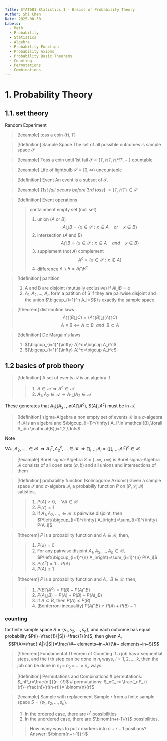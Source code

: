 ```yaml
---
Title: STAT601 Statistics 1 - Basics of Probability Theory
Author: Shi Chen
Date: 2025-08-30
Labels:
  - Math
  - Probability
  - Statistics
  - Algebra
  - Probability Function
  - Probability Axioms
  - Probability Basic Theorems
  - Counting
  - Permutations
  - Combinations
---
```


# 1. Probability Theory
## 1.1. set theory
Random Experiment
>[!example]
> toss a coin $\{H,T\}$

>[!definition] Sample Space
>The set of all possible outcomes is sample space $\mathcal{S}$

>[!example]
>Toss a coin until 1st fail
>$\mathcal{S}=\{T,HT,HHT,\cdots \}$ countable

>[!example]
>Life of lightbulb
>$\mathcal{S}=[0, \infty)$ uncountable

>[!definition] Event
> An event is a subset of $\mathcal{S}$.


>[!example]
>$\{1st~fail~occurs~before~3rd~toss\}$
> $=\{T,HT\}  \in \mathcal{S}$

>[!definition] Event operations
>> containment
>> empty set (null set)
>> 1. union ($A$ or $B$)
>> $$A\bigcup B=\{x\in \mathcal{S}:x\in A \quad or \quad  x \in B\}$$
>> 2. intersection ($A$ and $B$)
>> $$A\bigcap B=\{x\in \mathcal{S}:x\in A \quad and \quad  x \in B\}$$
>> 3. supplement (not $A$) complement
>> $$A^c=\{x\in \mathcal{S}:x\notin A\}$$
>> 4. difference $A\backslash B=A \bigcap B^c$


>[!definition] partition
> 1. A and B are disjoint (mutually exclusive) if $A \bigcup B = \varnothing$
> 2. $A_1,A_2,\dots,A_n$ form a patition of S if they are pairwise disjoint and the union $\bigcup_{i=1}^n A_i=S$ is exactly the sample space.

>[!theorem] distribution laws
> $$
> A \bigcap \left(B \bigcup C\right)=\left(A \bigcap B\right) \bigcup \left(A \bigcap C\right)
> $$
$$A \equiv B \iff A \subset B \ \ and \ \  B \subset A$$

>[!definition] De Margain's laws
> 1. $(\bigcup_{i=1}^{\infty} A)^c=\bigcap A_i^c$
> 2. $(\bigcap_{i=1}^{\infty} A)^c=\bigcup A_i^c$

## 1.2 basics of prob theory

>[!definition] 
> A set of events $\mathcal{A}$ is an algebra if 
>> 1. $A \in \mathcal{A} \Rightarrow A^c \in \mathcal{A}$
>> 2. $A_1,A_2 \in \mathcal{A} \Rightarrow A_1 \bigcup A_2 \in \mathcal{A}$

These generates that $A_1\bigcup A_2$, , $\varnothing$($A\bigcap A^c$), $S$($A\bigcup A^c$) must be in $\mathcal{A}$,

>[!definition] sigma-Algebra
>a non empty set of events $\mathcal{B}$ is a $\sigma$-algebra if $\mathcal{B}$ is an algebra and 
>$\bigcup_{i=1}^{\infty} A_i \in \mathcal{B},\forall A_i\in \mathcal{B},i=1,2,\dots$

>[!note]
>$\forall A_1,A_2,\dots, \in\mathcal{B}$
>$\Rightarrow A_1^c,A_2^c,\dots \in \mathcal{B}$
>$\Rightarrow \bigcap_{i=1}A_i=(\bigcup_{i=1}A_i^c)^c \in \mathcal{B}$

>[!example] Borel sigma-Algebra 
> $S=(-\infty,+\infty)$ is Borel sigma-Algebra 
> $\mathcal{B}$ consists of all open sets $(a,b)$ and all unions and intersections of them

> [!definition] probability function (Kolmogorov Axioms)
> Given a sample space $\mathcal{S}$ and $\sigma$-algebra $\mathcal{B}$, a probabiliy function $P$ on $(P,\mathcal{S},\mathcal{B})$ satisfies,
>> 1. $P(A)\geq 0,\quad \forall A \in \mathcal{B}$
>> 2. $P(\mathcal{S})=1$
>> 3. If $A_1,A_2,\dots, \in\mathcal{B}$ is pairwise disjoint, then $P\left(\bigcup_{i=1}^{\infty} A_i\right)=\sum_{i=1}^{\infty} P(A_i)$

>[!theorem] 
> $P$ is a probability function and $A\in \mathcal{B}$, then,
> > 1. $P(\varnothing)=0$
> > 2. For any pairwise disjoint $A_1,A_2,\dots,A_n \in\mathcal{B}$, $P\left(\bigcup_{i=1}^{n} A_i\right)=\sum_{i=1}^{n} P(A_i)$
> > 3. $P(A^c)=1-P(A)$
> > 4. $P(A)\leq 1$

>[!theorem] 
> $P$ is a probability function and $A，B\in \mathcal{B}$, then,
> > 1. $P(B\bigcap A^c)=P(B)-P(A\bigcap B)$
> > 2.  $P(A\bigcup B)=P(A)+P(B)-P(A\bigcup B)$
> > 3. If $A \subset B$, then $P(A)\leq P(B)$
> > 4. (Bonferroni inequality) $P(A\bigcap B) \geq P(A)+P(B)-1$

### counting
for finite sample space $S=\{s_1,s_2,\dots,s_n\}$, and each outcome has equal probability $P(i)=\frac{1}{|S|}=\frac{1}{n}$, then given $A$,
$$P(A)=\frac{|A|}{|S|}=\frac{\#~ elements~in~A}{\#~ elements~in~S}$$

>[!theorem] Fundamental Theorem of Counting
> If a job has $k$ sequential steps, and the $i$ th step can be done in $n_i$ ways, $i=1,2,\dots,k$, then the job can be done in $n_1\times n_2 \times \dots \times n_k$ ways.

>[!definition] Permutations and Combinations
> $\#$ permutations: $_nP_r=\frac{n!}{(n-r)!}$
> $\#$ permutations: $_nC_r= \frac{_nP_r}{r!}=\frac{n!}{r!(n-r)!}=  \binom{n}{r}$

>[!example] Sample with replacement
> Sample $r$ from a finite sample space $S=\{s_1,s_2,\dots,s_n\}$.
> 1. In the ordered case, there are $n^r$ possibilities
> 2. In the unordered case, there are $\binom{n+r-1}{r}$ possibilities.
>> How many ways to put $r$ markers into $n+r-1$ positions?
>> Answer: $\binom{n+r-1}{r}$